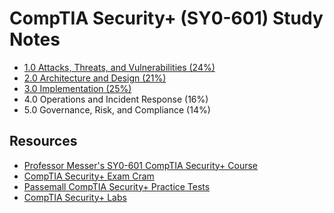 # CompTIA Security+ (SY0-601) Study Notes
* [1.0 Attacks, Threats, and Vulnerabilities (24%)](https://github.com/dannyoussef/comptia-security-plus-study-notes/blob/main/threats-attacks-and-vulnerabilities.md)
* [2.0 Architecture and Design (21%)](https://github.com/dannyoussef/comptia-security-plus-study-notes/blob/main/architecture-and-design.md)
* [3.0 Implementation (25%)](https://github.com/dannyoussef/comptia-security-plus-study-notes/blob/main/implementation.md)
* 4.0 Operations and Incident Response (16%)
* 5.0 Governance, Risk, and Compliance (14%)
## Resources
* [Professor Messer's SY0-601 CompTIA Security+ Course](https://www.professormesser.com/security-plus/sy0-601/sy0-601-video/sy0-601-comptia-security-plus-course/)
* [CompTIA Security+ Exam Cram](https://www.youtube.com/playlist?list=PL7XJSuT7Dq_VD3eHXQf3Ld2ceBSFCayns)
* [Passemall CompTIA Security+ Practice Tests](https://passemall.com/free-comptia-security-practice-test)
* [CompTIA Security+ Labs](https://www.101labs.net/comptia-security/)
